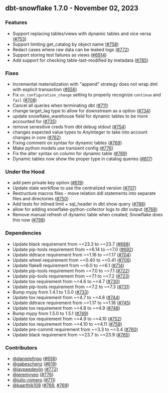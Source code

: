 ## dbt-snowflake 1.7.0 - November 02, 2023

### Features

- Support replacing tables/views with dynamic tables and vice versa ([#753](https://github.com/dbt-labs/dbt-snowflake/issues/753))
- Support limiting get_catalog by object name ([#758](https://github.com/dbt-labs/dbt-snowflake/issues/758))
- Redact cases where raw data can be leaked logs ([#772](https://github.com/dbt-labs/dbt-snowflake/issues/772))
- Support storing test failures as views ([#6914](https://github.com/dbt-labs/dbt-snowflake/issues/6914))
- Add support for checking table-last-modified by metadata ([#785](https://github.com/dbt-labs/dbt-snowflake/issues/785))

### Fixes

- Incremental materialization with "append" strategy does not wrap dml with explicit transaction ([#656](https://github.com/dbt-labs/dbt-snowflake/issues/656))
- Fix `on_configuration_change` setting to properly recognize `continue` and `fail` ([#708](https://github.com/dbt-labs/dbt-snowflake/issues/708))
- Cancel all queries when terminating dbt ([#711](https://github.com/dbt-labs/dbt-snowflake/issues/711))
- change target_lag type to allow for downstream as a option ([#734](https://github.com/dbt-labs/dbt-snowflake/issues/734))
- update snowflake_warehouse field for dynamic tables to be more accounted for ([#735](https://github.com/dbt-labs/dbt-snowflake/issues/735))
- remove senesitive creds from dbt debug stdout ([#754](https://github.com/dbt-labs/dbt-snowflake/issues/754))
- changes expected value types to AnyInteger to take into account changes in core ([#762](https://github.com/dbt-labs/dbt-snowflake/issues/762))
- Fixing comment on syntax for dynamic tables ([#769](https://github.com/dbt-labs/dbt-snowflake/issues/769))
- Make python models use transient config ([#776](https://github.com/dbt-labs/dbt-snowflake/issues/776))
- Fix the alter syntax on column for dynamic table ([#769](https://github.com/dbt-labs/dbt-snowflake/issues/769))
- Dynamic tables now show the proper type in catalog queries ([#817](https://github.com/dbt-labs/dbt-snowflake/issues/817))

### Under the Hood

- add pem private key option ([#619](https://github.com/dbt-labs/dbt-snowflake/issues/619))
- Update stale workflow to use the centralized version ([#707](https://github.com/dbt-labs/dbt-snowflake/issues/707))
- Restructure macros files - move relation ddl statements into separate files and directories ([#750](https://github.com/dbt-labs/dbt-snowflake/issues/750))
- Add tests for inlined limit + sql_header in dbt show query ([#786](https://github.com/dbt-labs/dbt-snowflake/issues/786))
- allow for adding snowflake-python-collector logs to dbt output ([#768](https://github.com/dbt-labs/dbt-snowflake/issues/768))
- Remove manual refresh of dynamic table when created; Snowflake does this now ([#798](https://github.com/dbt-labs/dbt-snowflake/issues/798))

### Dependencies

- Update black requirement from ~=23.3 to ~=23.7 ([#688](https://github.com/dbt-labs/dbt-snowflake/pull/688))
- Update pip-tools requirement from ~=6.14 to ~=7.0 ([#692](https://github.com/dbt-labs/dbt-snowflake/pull/692))
- Update ddtrace requirement from ~=1.16 to ~=1.17 ([#704](https://github.com/dbt-labs/dbt-snowflake/pull/704))
- Update wheel requirement from ~=0.40 to ~=0.41 ([#706](https://github.com/dbt-labs/dbt-snowflake/pull/706))
- Update flake8 requirement from ~=6.0 to ~=6.1 ([#714](https://github.com/dbt-labs/dbt-snowflake/pull/714))
- Update pip-tools requirement from ~=7.0 to ~=7.1 ([#722](https://github.com/dbt-labs/dbt-snowflake/pull/722))
- Update pip-tools requirement from ~=7.1 to ~=7.2 ([#723](https://github.com/dbt-labs/dbt-snowflake/pull/723))
- Update tox requirement from ~=4.6 to ~=4.7 ([#730](https://github.com/dbt-labs/dbt-snowflake/pull/730))
- Update pip-tools requirement from ~=7.2 to ~=7.3 ([#731](https://github.com/dbt-labs/dbt-snowflake/pull/731))
- Bump mypy from 1.4.1 to 1.5.0 ([#733](https://github.com/dbt-labs/dbt-snowflake/pull/733))
- Update tox requirement from ~=4.7 to ~=4.8 ([#744](https://github.com/dbt-labs/dbt-snowflake/pull/744))
- Update ddtrace requirement from ~=1.17 to ~=1.18 ([#745](https://github.com/dbt-labs/dbt-snowflake/pull/745))
- Update tox requirement from ~=4.8 to ~=4.9 ([#748](https://github.com/dbt-labs/dbt-snowflake/pull/748))
- Bump mypy from 1.5.0 to 1.5.1 ([#749](https://github.com/dbt-labs/dbt-snowflake/pull/749))
- Update tox requirement from ~=4.9 to ~=4.10 ([#752](https://github.com/dbt-labs/dbt-snowflake/pull/752))
- Update tox requirement from ~=4.10 to ~=4.11 ([#759](https://github.com/dbt-labs/dbt-snowflake/pull/759))
- Update pre-commit requirement from ~=3.3 to ~=3.4 ([#760](https://github.com/dbt-labs/dbt-snowflake/pull/760))
- Update black requirement from ~=23.7 to ~=23.9 ([#765](https://github.com/dbt-labs/dbt-snowflake/pull/765))

### Contributors
- [@danielefrigo](https://github.com/danielefrigo) ([#656](https://github.com/dbt-labs/dbt-snowflake/issues/656))
- [@gabeschenz](https://github.com/gabeschenz) ([#619](https://github.com/dbt-labs/dbt-snowflake/issues/619))
- [@jaypeedevlin](https://github.com/jaypeedevlin) ([#772](https://github.com/dbt-labs/dbt-snowflake/issues/772))
- [@jeremyyeo](https://github.com/jeremyyeo) ([#776](https://github.com/dbt-labs/dbt-snowflake/issues/776))
- [@julio-romero](https://github.com/julio-romero) ([#711](https://github.com/dbt-labs/dbt-snowflake/issues/711))
- [@kaarthik108](https://github.com/kaarthik108) ([#769](https://github.com/dbt-labs/dbt-snowflake/issues/769), [#769](https://github.com/dbt-labs/dbt-snowflake/issues/769))
